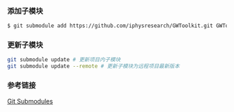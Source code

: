 

### 添加子模块

```bash
$ git submodule add https://github.com/iphysresearch/GWToolkit.git GWToolkit

```
### 更新子模块
```bash
git submodule update # 更新项目内子模块
git submodule update --remote # 更新子模块为远程项目最新版本

```

### 参考链接
[Git Submodules](https://cloud.tencent.com/developer/article/2136829)
